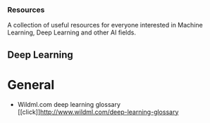 ### Resources
A collection of useful resources for everyone interested in Machine Learning, Deep Learning and other AI fields.

## Deep Learning

# General

- Wildml.com deep learning glossary [[click]]http://www.wildml.com/deep-learning-glossary


